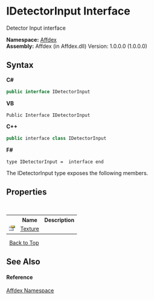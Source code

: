 # IDetectorInput Interface
 

Detector Input interface

**Namespace:**&nbsp;<a href="b8038333-b12e-8ea1-a2ce-74c8d611fa89">Affdex</a><br />**Assembly:**&nbsp;Affdex (in Affdex.dll) Version: 1.0.0.0 (1.0.0.0)

## Syntax

**C#**<br />
``` C#
public interface IDetectorInput
```

**VB**<br />
``` VB
Public Interface IDetectorInput
```

**C++**<br />
``` C++
public interface class IDetectorInput
```

**F#**<br />
``` F#
type IDetectorInput =  interface end
```

The IDetectorInput type exposes the following members.


## Properties
&nbsp;<table><tr><th></th><th>Name</th><th>Description</th></tr><tr><td>![Public property](media/pubproperty.gif "Public property")</td><td><a href="f719dea7-d6fa-9c8b-bf65-b3a696b080d9">Texture</a></td><td /></tr></table>&nbsp;
<a href="#idetectorinput-interface">Back to Top</a>

## See Also


#### Reference
<a href="b8038333-b12e-8ea1-a2ce-74c8d611fa89">Affdex Namespace</a><br />